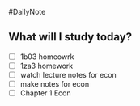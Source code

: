 #DailyNote 

## What will I study today?
- [ ] 1b03 homeowrk
- [ ] 1za3 homework
- [ ] watch lecture notes for econ 
- [ ] make notes for econ
- [ ] Chapter 1 Econ 